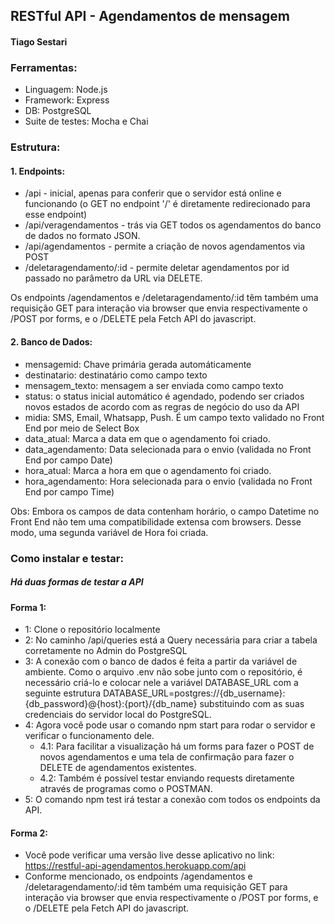 ## RESTful API - Agendamentos de mensagem 

#### Tiago Sestari


### Ferramentas:
- Linguagem: Node.js
- Framework: Express
- DB: PostgreSQL
- Suite de testes: Mocha e Chai

### Estrutura: 

#### 1. Endpoints:
- /api - inicial, apenas para conferir que o servidor está online e funcionando (o GET no endpoint '/' é diretamente redirecionado para esse endpoint)
- /api/veragendamentos - trás via GET todos os agendamentos do banco de dados no formato JSON.
- /api/agendamentos - permite a criação de novos agendamentos via POST
- /deletaragendamento/:id - permite deletar agendamentos por id passado no parâmetro da URL via DELETE.

Os endpoints /agendamentos e /deletaragendamento/:id têm também uma requisição GET para interação via browser que envia respectivamente o /POST por forms, 
e o /DELETE pela Fetch API do javascript.

#### 2. Banco de Dados:
- mensagemid: Chave primária gerada automáticamente
- destinatario: destinatário como campo texto
- mensagem_texto: mensagem a ser enviada como campo texto
- status: o status inicial automático é agendado, podendo ser criados novos estados de acordo com as regras de negócio do uso da API
- midia: SMS, Email, Whatsapp, Push. É um campo texto validado no Front End por meio de Select Box
- data_atual: Marca a data em que o agendamento foi criado.
- data_agendamento: Data selecionada para o envio (validada no Front End por campo Date)
- hora_atual: Marca a hora em que o agendamento foi criado.
- hora_agendamento: Hora selecionada para o envio (validada no Front End por campo Time)

Obs: Embora os campos de data contenham horário, o campo Datetime no Front End não tem uma compatibilidade extensa com browsers. Desse modo, 
uma segunda variável de Hora foi criada.

### Como instalar e testar:
##### Há duas formas de testar a API

#### Forma 1:
- 1: Clone o repositório localmente
- 2: No caminho /api/queries está a Query necessária para criar a tabela corretamente no Admin do PostgreSQL
- 3: A conexão com o banco de dados é feita a partir da variável de ambiente. Como o arquivo .env não sobe junto com o repositório, é necessário 
  criá-lo e colocar nele a variável DATABASE_URL com a seguinte estrutura DATABASE_URL=postgres://{db_username}:{db_password}@{host}:{port}/{db_name}
  substituindo com as suas credenciais do servidor local do PostgreSQL.
- 4: Agora você pode usar o comando npm start para rodar o servidor e verificar o funcionamento dele.
  -  4.1: Para facilitar a visualização há um forms para fazer o POST de novos agendamentos e uma tela de confirmação para fazer o DELETE de agendamentos existentes.
  -  4.2: Também é possível testar enviando requests diretamente através de programas como o POSTMAN.
- 5: O comando npm test irá testar a conexão com todos os endpoints da API.

#### Forma 2:
- Você pode verificar uma versão live desse aplicativo no link: https://restful-api-agendamentos.herokuapp.com/api
- Conforme mencionado, os endpoints /agendamentos e /deletaragendamento/:id têm também uma requisição GET para interação via browser que envia respectivamente o 
  /POST por forms, e o /DELETE pela Fetch API do javascript.
